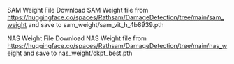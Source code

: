 SAM Weight File
Download SAM Weight file from https://huggingface.co/spaces/Rathsam/DamageDetection/tree/main/sam_weight and save to sam_weight/sam_vit_h_4b8939.pth

NAS Weight File
Download NAS Weight file from https://huggingface.co/spaces/Rathsam/DamageDetection/tree/main/nas_weight and save to nas_weight/ckpt_best.pth
